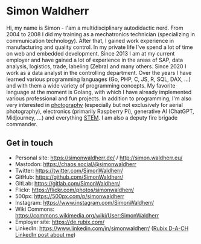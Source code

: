 # Simon Waldherr

Hi, my name is Simon - I'am a multidisciplinary autodidactic nerd.
From 2004 to 2008 I did my training as a mechatronics technician (specializing in communication technology).
After that, I gained work experience in manufacturing and quality control.
In my private life I've spend a lot of time on web and embedded development.
Since 2013 I am at my current employer and have gained a lot of experience in the areas of SAP, data analysis, logistics, trade, labeling (Zebra) and many others. Since 2020 I work as a data analyst in the controlling department.
Over the years I have learned various programming languages (Go, PHP, C, JS, R, SQL, DAX, …) and with them a wide variety of programming concepts.
My favorite language at the moment is Golang, with which I have already implemented various professional and fun projects.
In addition to programming, I'm also very interested in [photography](https://commons.wikimedia.org/wiki/User:SimonWaldherr) (especially but not exclusively for aerial photography), electronics (primarily Raspberry Pi), generative AI (ChatGPT, Midjourney, …) and everything [STEM](https://en.wikipedia.org/wiki/Science,_technology,_engineering,_and_mathematics). 
I am also a deputy fire brigade commander.

## Get in touch
- Personal site: https://simonwaldherr.de/ / http://simon.waldherr.eu/
- Mastodon: https://chaos.social/@simonwaldherr
- Twitter: https://twitter.com/SimonWaldherr/
- GitHub: https://github.com/SimonWaldherr/
- GitLab: https://gitlab.com/SimonWaldherr/
- Flickr: https://flickr.com/photos/simonwaldherr/
- 500px: https://500px.com/p/simonwaldherr
- Instagram: https://www.instagram.com/SimonWaldherr/
- Wiki Commons: https://commons.wikimedia.org/wiki/User:SimonWaldherr
- Employer site: https://de.rubix.com/
- LinkedIn: https://www.linkedin.com/in/simonwaldherr/ ([Rubix D-A-CH LinkedIn post about me](https://www.linkedin.com/posts/rubixdeutschland_onerubix-mitarbeitermonday-wirsindrubix-activity-7005443872306659329-6E2E?utm_source=share&utm_medium=member_desktop))
